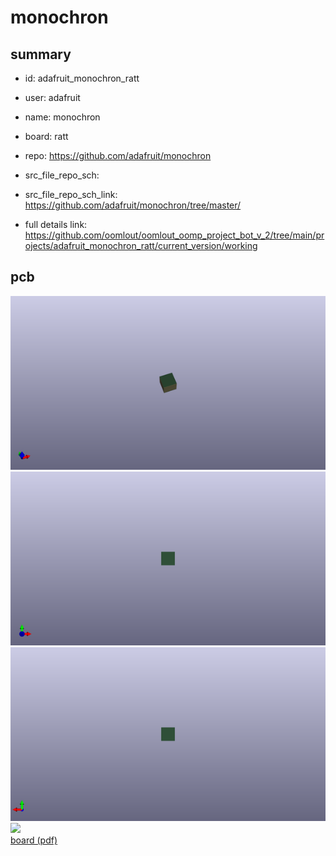 # monochron
 
## summary 
* id: adafruit_monochron_ratt
* user: adafruit
* name: monochron
* board: ratt
* repo: https://github.com/adafruit/monochron



* src_file_repo_sch: 
* src_file_repo_sch_link: https://github.com/adafruit/monochron/tree/master/
* full details link: https://github.com/oomlout/oomlout_oomp_project_bot_v_2/tree/main/projects/adafruit_monochron_ratt/current_version/working  


## pcb  
![](working_3d_600.png) 
![](working_3d_front_600.png)  
![](working_3d_back_600.png)  
![](working_600.png)  
[board (pdf)](working.pdf)  




